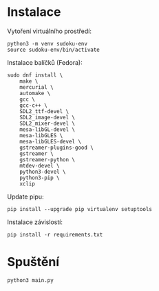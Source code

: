 # Instalace

Vytoření virtuálního prostředí:
```
python3 -m venv sudoku-env
source sudoku-env/bin/activate
```

Instalace balíčků (Fedora):
```
sudo dnf install \
    make \
    mercurial \
    automake \
    gcc \
    gcc-c++ \
    SDL2_ttf-devel \
    SDL2_image-devel \
    SDL2_mixer-devel \
    mesa-libGL-devel \
    mesa-libGLES \
    mesa-libGLES-devel \
    gstreamer-plugins-good \
    gstreamer \
    gstreamer-python \
    mtdev-devel \
    python3-devel \
    python3-pip \
    xclip
```

Update pipu:
```
pip install --upgrade pip virtualenv setuptools
```

Instalace závislostí:
```
pip install -r requirements.txt
```

# Spuštění
```
python3 main.py
```
